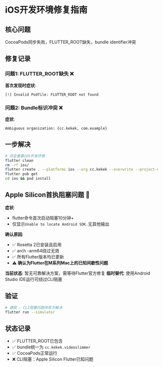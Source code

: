 # iOS开发环境修复指南

## 核心问题
CocoaPods同步失败，FLUTTER_ROOT缺失，bundle identifier冲突

## 修复记录

### 问题1: FLUTTER_ROOT缺失 ❌
**首次发现时症状**:
```
[!] Invalid Podfile: FLUTTER_ROOT not found
```

### 问题2: Bundle标识冲突 ❌
**症状**: 
```
Ambiguous organization: {cc.kekek, com.example}
```

## 一步解决
```bash
# 完全重置iOS开发环境
flutter clean
rm -rf ios/
flutter create . --platforms ios --org cc.kekek --overwrite --project-name videoslimmer
flutter pub get
cd ios && pod install
```

## Apple Silicon首执阻塞问题 🚫
**症状**:
- flutter命令首次启动阻塞10分钟+ 
- 仅显示`Unable to locate Android SDK.`无其他输出

**确认原因**:
- ✅ Rosetta 2已安装且启用
- ✅ arch -arm64绕过无效
- ✅ 所有Flutter版本均已更新
- ⚠️ **确认为Flutter在M系列Mac上的已知间歇性问题**

**当前状态**: 暂无可靠解决方案，需等待Flutter官方修复
**临时替代**: 使用Android Studio IDE运行可绕过CLI阻塞

## 验证
```bash
# 遇阻 - CLI阻塞问题待官方解决
flutter run --simulator
```

## 状态记录
- ✅ FLUTTER_ROOT已包含
- ✅ bundle统一为 `cc.kekek.videoslimmer`  
- ✅ CocoaPods正常运行
- ❌ CLI阻塞：Apple Silicon Flutter已知问题